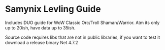 # Samynix Levling Guide
Includes DUO guide for WoW Classic Orc/Troll Shaman/Warrior.
Atm its only up to 20ish, have data up to 35ish. 

Source code requires libs that are not in public libraries, if you want to test it download a release binary
Net 4.7.2
